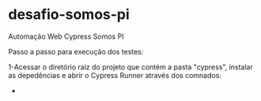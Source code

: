 # desafio-somos-pi
Automação Web Cypress Somos PI

Passo a passo para execução dos testes:

1-Acessar o diretório raiz do projeto que contém a pasta "cypress", instalar as depedências e abrir o Cypress Runner através dos comnados:

*

